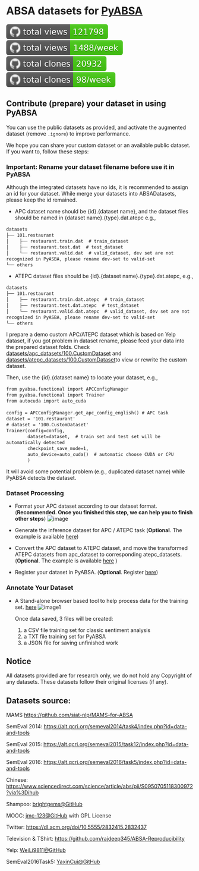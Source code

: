 # ABSA datasets for [PyABSA](https://github.com/yangheng95/PyABSA)

[![total views](https://raw.githubusercontent.com/yangheng95/ABSADatasets/traffic/total_views.svg)](https://github.com/yangheng95/ABSADatasets/tree/traffic#-total-traffic-data-badge)
[![total views per week](https://raw.githubusercontent.com/yangheng95/ABSADatasets/traffic/total_views_per_week.svg)](https://github.com/yangheng95/ABSADatasets/tree/traffic#-total-traffic-data-badge)
[![total clones](https://raw.githubusercontent.com/yangheng95/ABSADatasets/traffic/total_clones.svg)](https://github.com/yangheng95/ABSADatasets/tree/traffic#-total-traffic-data-badge)
[![total clones per week](https://raw.githubusercontent.com/yangheng95/ABSADatasets/traffic/total_clones_per_week.svg)](https://github.com/yangheng95/ABSADatasets/tree/traffic#-total-traffic-data-badge)

## Contribute (prepare) your dataset in using PyABSA
You can use the public datasets as provided, and activate the augmented dataset (remove `.ignore`) to improve performance.

We hope you can share your custom dataset or an available public dataset. If you want to, follow these steps:
 
### Important: Rename your dataset filename before use it in PyABSA

Although the integrated datasets have no ids, it is recommended to assign an id for your dataset. 
While merge your datasets into ABSADatasets, please keep the id remained. 

- APC dataset name should be {id}.{dataset name}, and the dataset files should be named in {dataset name}.{type}.dat.atepc e.g., 
```tree
datasets
├── 101.restaurant
│    ├── restaurant.train.dat  # train_dataset
│    ├── restaurant.test.dat  # test_dataset
│    └── restaurant.valid.dat  # valid_dataset, dev set are not recognized in PyASBA, please rename dev-set to valid-set
└── others
```

- ATEPC dataset files should be {id}.{dataset name}.{type}.dat.atepc,
e.g., 
```tree
datasets
├── 101.restaurant
│    ├── restaurant.train.dat.atepc  # train_dataset
│    ├── restaurant.test.dat.atepc  # test_dataset
│    └── restaurant.valid.dat.atepc  # valid_dataset, dev set are not recognized in PyASBA, please rename dev-set to valid-set
└── others
```

I prepare a demo custom APC/ATEPC dataset which is based on Yelp dataset, if you got problem in dataset rename, please feed your data into the prepared dataset folds.
Check [datasets/apc_datasets/100.CustomDataset](./datasets/apc_datasets/100.CustomDataset) and [datasets/atepc_datasets/100.CustomDataset](./datasets/apc_datasets/100.CustomDataset)to view or rewrite the custom dataset.

Then, use the {id}.{dataset name} to locate your dataset, e.g., 

```python3
from pyabsa.functional import APCConfigManager
from pyabsa.functional import Trainer
from autocuda import auto_cuda

config = APCConfigManager.get_apc_config_english() # APC task
dataset = '101.restaurant' 
# dataset = '100.CustomDataset'
Trainer(config=config,
        dataset=dataset,  # train set and test set will be automatically detected
        checkpoint_save_mode=1,
        auto_device=auto_cuda()  # automatic choose CUDA or CPU
        )
```

It will avoid some potential problem (e.g., duplicated dataset name) while PyABSA detects the dataset.

### Dataset Processing
- Format your APC dataset according to our dataset format. (**Recommended. Once you finished this step, we can help you to finish other steps**)
![image](https://user-images.githubusercontent.com/51735130/136219441-c3e9b4e2-6e31-4d32-b6c3-a66788b179f6.png)

- Generate the inference dataset for APC / ATEPC task (**Optional**. The example is available [here](https://github.com/yangheng95/PyABSA/blob/release/demos/aspect_polarity_classification/generate_inference_set.py))
- Convert the APC dataset to ATEPC dataset, and move the transformed ATEPC datasets from apc_dataset to corresponding atepc_datasets. (**Optional**. The example is available [here](https://github.com/yangheng95/PyABSA/blob/release/demos/aspect_term_extraction/convert_apc_set_to_atepc_set.py) )
- Register your dataset in PyABSA. (**Optional**. Register [here](https://github.com/yangheng95/PyABSA/blob/302da1e4b2292cdbc5b9c712862e623c427132b8/pyabsa/functional/dataset/dataset_manager.py#L37))

### Annotate Your Dataset
- A Stand-alone browser based tool to help process data for the training set. [here](https://github.com/yangheng95/ABSADatasets/tree/v1.2/DPT)
![image1](https://user-images.githubusercontent.com/4684417/139701633-d77a009b-1a12-4ef2-9663-37d2d36e1af1.JPG)

  Once data saved, 3 files will be created: 

  1. a CSV file training set for classic sentiment analysis 
  2. a TXT file training set for PyABSA
  3. a JSON file for saving unfinished work

## Notice

All datasets provided are for research only, we do not hold any Copyright of any datasets. These datasets follow their original licenses (if any).

## Datasets source:

MAMS https://github.com/siat-nlp/MAMS-for-ABSA

SemEval 2014: https://alt.qcri.org/semeval2014/task4/index.php?id=data-and-tools

SemEval 2015: https://alt.qcri.org/semeval2015/task12/index.php?id=data-and-tools

SemEval 2016: https://alt.qcri.org/semeval2016/task5/index.php?id=data-and-tools

Chinese: https://www.sciencedirect.com/science/article/abs/pii/S0950705118300972?via%3Dihub

Shampoo: [brightgems@GitHub](https://github.com/brightgems/ABSADatasets)

MOOC: [jmc-123@GitHub](https://github.com/jmc-123/ABSADatasets) with GPL License

Twitter: https://dl.acm.org/doi/10.5555/2832415.2832437

Television & TShirt: https://github.com/rajdeep345/ABSA-Reproducibility

Yelp: [WeiLi9811@GitHub](https://github.com/WeiLi9811)

SemEval2016Task5: [YaxinCui@GitHub](ihttps://github.com/YaxinCui/ABSADataset)
